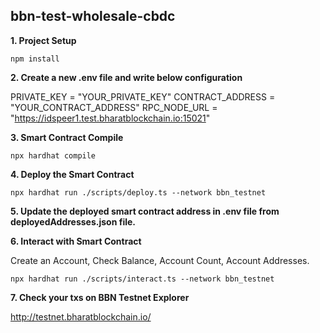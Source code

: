 ## bbn-test-wholesale-cbdc

**1. Project Setup**

```shell
npm install

```
**2. Create a new .env file and write below configuration**

PRIVATE_KEY = "YOUR_PRIVATE_KEY"
CONTRACT_ADDRESS = "YOUR_CONTRACT_ADDRESS"
RPC_NODE_URL = "https://idspeer1.test.bharatblockchain.io:15021"

**3. Smart Contract Compile**

```shell
npx hardhat compile
```

**4. Deploy the Smart Contract**

```shell
npx hardhat run ./scripts/deploy.ts --network bbn_testnet
```
 
**5. Update the deployed smart contract address in .env file from deployedAddresses.json file.**

**6. Interact with Smart Contract**

Create an Account, Check Balance, Account Count, Account Addresses.

```shell
npx hardhat run ./scripts/interact.ts --network bbn_testnet
```

**7. Check your txs on BBN Testnet Explorer**

http://testnet.bharatblockchain.io/
